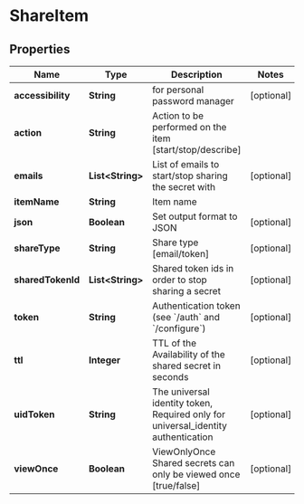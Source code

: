 

# ShareItem


## Properties

| Name | Type | Description | Notes |
|------------ | ------------- | ------------- | -------------|
|**accessibility** | **String** | for personal password manager |  [optional] |
|**action** | **String** | Action to be performed on the item [start/stop/describe] |  |
|**emails** | **List&lt;String&gt;** | List of emails to start/stop sharing the secret with |  [optional] |
|**itemName** | **String** | Item name |  |
|**json** | **Boolean** | Set output format to JSON |  [optional] |
|**shareType** | **String** | Share type [email/token] |  [optional] |
|**sharedTokenId** | **List&lt;String&gt;** | Shared token ids in order to stop sharing a secret |  [optional] |
|**token** | **String** | Authentication token (see &#x60;/auth&#x60; and &#x60;/configure&#x60;) |  [optional] |
|**ttl** | **Integer** | TTL of the Availability of the shared secret in seconds |  [optional] |
|**uidToken** | **String** | The universal identity token, Required only for universal_identity authentication |  [optional] |
|**viewOnce** | **Boolean** | ViewOnlyOnce Shared secrets can only be viewed once [true/false] |  [optional] |



